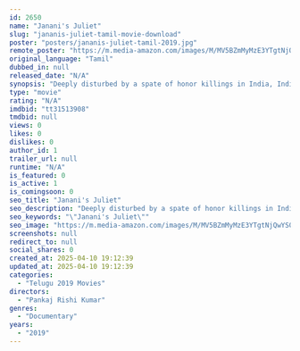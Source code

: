 ```yaml
---
id: 2650
name: "Janani's Juliet"
slug: "jananis-juliet-tamil-movie-download"
poster: "posters/jananis-juliet-tamil-2019.jpg"
remote_poster: "https://m.media-amazon.com/images/M/MV5BZmMyMzE3YTgtNjQwYS00MjlmLWJmZmMtMTc5NDFiNzRlM2FjXkEyXkFqcGdeQXVyMzA1NDA3NDA@._V1_SX300.jpg"
original_language: "Tamil"
dubbed_in: null
released_date: "N/A"
synopsis: "Deeply disturbed by a spate of honor killings in India, Indianostrum, a Pondicherry based theatre group sets out to introspect the implications of caste, class and gender."
type: "movie"
rating: "N/A"
imdbid: "tt31513908"
tmdbid: null
views: 0
likes: 0
dislikes: 0
author_id: 1
trailer_url: null
runtime: "N/A"
is_featured: 0
is_active: 1
is_comingsoon: 0
seo_title: "Janani's Juliet"
seo_description: "Deeply disturbed by a spate of honor killings in India, Indianostrum, a Pondicherry based theatre group sets out to introspect the implications of caste, class and gender."
seo_keywords: "\"Janani's Juliet\""
seo_image: "https://m.media-amazon.com/images/M/MV5BZmMyMzE3YTgtNjQwYS00MjlmLWJmZmMtMTc5NDFiNzRlM2FjXkEyXkFqcGdeQXVyMzA1NDA3NDA@._V1_SX300.jpg"
screenshots: null
redirect_to: null
social_shares: 0
created_at: 2025-04-10 19:12:39
updated_at: 2025-04-10 19:12:39
categories:
  - "Telugu 2019 Movies"
directors:
  - "Pankaj Rishi Kumar"
genres:
  - "Documentary"
years:
  - "2019"
---
```

